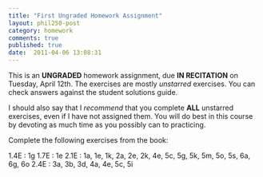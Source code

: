 ```yaml
---
title: "First Ungraded Homework Assignment"
layout: phil250-post
category: homework
comments: true
published: true
date:  2011-04-06 13:08:31
---
```


This is an **UNGRADED** homework assignment, due **IN RECITATION** on Tuesday, April 12th. The exercises are mostly *unstarred* exercises. You can check  answers against the student solutions guide.

I should also say that I *recommend* that you complete **ALL** unstarred exercises, even if I have not assigned them. You will do best in this course by devoting as much time as you possibly can to practicing.

Complete the following exercises from the book:

1.4E
:	1g
1.7E
:	1e
2.1E
:	1a, 1e, 1k, 2a, 2e, 2k, 4e, 5c, 5g, 5k, 5m, 5o, 5s, 6a, 6g, 6o
2.4E
:	3a, 3b, 3d, 4a, 4e, 5c, 5i

